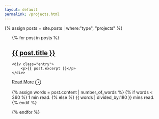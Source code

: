 ```yaml
---
layout: default
permalink: /projects.html
---
```

{% assign posts = site.posts | where:"type", "projects" %}

<ul>
  {% for post in posts %}
   <article class = "post">
   	<h1><a href="{{ post.url }}">{{ post.title }}</a>
   	</h1>

   	<div class="entry">
   		<p>{{ post.excerpt }}</p>
   	</div>

   </article>

<a href="{{ post.url }}" class="read-more">Read More</a>
      <span class="read-time" title="Estimated read time">
  <svg id="i-clock" viewBox="0 0 32 32" width="20" height="20" fill="none" stroke="currentcolor" stroke-linecap="round" 
  stroke-linejoin="round" stroke-width="2"><circle cx="16" cy="16" r="14" /><path d="M16 8 L16 16 20 20" /></svg>       

  {% assign words = post.content | number_of_words %}
  {% if words < 360 %}
    1 min read.
  {% else %}
    {{ words | divided_by:180 }} mins read.
  {% endif %}
</span>
<style>
    svg#i-clock {vertical-align: middle;}
</style>
  {% endfor %}
</ul>